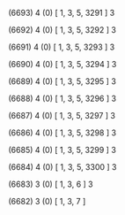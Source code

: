 (6693) 4 (0) [ 1, 3, 5, 3291 ] 3 


(6692) 4 (0) [ 1, 3, 5, 3292 ] 3 


(6691) 4 (0) [ 1, 3, 5, 3293 ] 3 


(6690) 4 (0) [ 1, 3, 5, 3294 ] 3 


(6689) 4 (0) [ 1, 3, 5, 3295 ] 3 


(6688) 4 (0) [ 1, 3, 5, 3296 ] 3 


(6687) 4 (0) [ 1, 3, 5, 3297 ] 3 


(6686) 4 (0) [ 1, 3, 5, 3298 ] 3 


(6685) 4 (0) [ 1, 3, 5, 3299 ] 3 


(6684) 4 (0) [ 1, 3, 5, 3300 ] 3 


(6683) 3 (0) [ 1, 3, 6 ] 3 


(6682) 3 (0) [ 1, 3, 7 ]  

